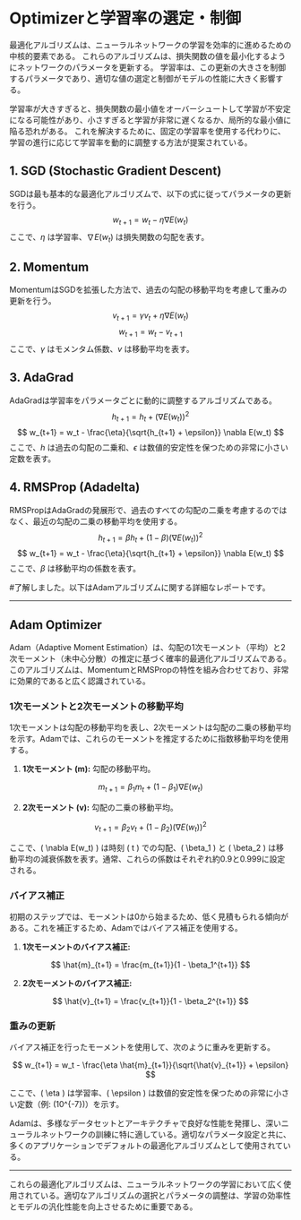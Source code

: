 # Optimizerと学習率の選定・制御

最適化アルゴリズムは、ニューラルネットワークの学習を効率的に進めるための中核的要素である。
これらのアルゴリズムは、損失関数の値を最小化するようにネットワークのパラメータを更新する。
学習率は、この更新の大きさを制御するパラメータであり、適切な値の選定と制御がモデルの性能に大きく影響する。

学習率が大きすぎると、損失関数の最小値をオーバーシュートして学習が不安定になる可能性があり、小さすぎると学習が非常に遅くなるか、局所的な最小値に陥る恐れがある。
これを解決するために、固定の学習率を使用する代わりに、学習の進行に応じて学習率を動的に調整する方法が提案されている。

## 1. SGD (Stochastic Gradient Descent)

SGDは最も基本的な最適化アルゴリズムで、以下の式に従ってパラメータの更新を行う。
$$
w_{t+1} = w_t - \eta \nabla E(w_t)
$$
ここで、$\eta$ は学習率、$\nabla E(w_t)$ は損失関数の勾配を表す。

## 2. Momentum

MomentumはSGDを拡張した方法で、過去の勾配の移動平均を考慮して重みの更新を行う。
$$
v_{t+1} = \gamma v_t + \eta \nabla E(w_t)
$$
$$
w_{t+1} = w_t - v_{t+1}
$$
ここで、$\gamma$ はモメンタム係数、$v$ は移動平均を表す。

## 3. AdaGrad

AdaGradは学習率をパラメータごとに動的に調整するアルゴリズムである。
$$
h_{t+1} = h_t + (\nabla E(w_t))^2
$$
$$
w_{t+1} = w_t - \frac{\eta}{\sqrt{h_{t+1} + \epsilon}} \nabla E(w_t)
$$
ここで、$h$ は過去の勾配の二乗和、$\epsilon$ は数値的安定性を保つための非常に小さい定数を表す。

## 4. RMSProp (Adadelta)

RMSPropはAdaGradの発展形で、過去のすべての勾配の二乗を考慮するのではなく、最近の勾配の二乗の移動平均を使用する。
$$
h_{t+1} = \beta h_t + (1-\beta) (\nabla E(w_t))^2
$$
$$
w_{t+1} = w_t - \frac{\eta}{\sqrt{h_{t+1} + \epsilon}} \nabla E(w_t)
$$
ここで、$\beta$ は移動平均の係数を表す。

#了解しました。以下はAdamアルゴリズムに関する詳細なレポートです。

---

## Adam Optimizer

Adam（Adaptive Moment Estimation）は、勾配の1次モーメント（平均）と2次モーメント（未中心分散）の推定に基づく確率的最適化アルゴリズムである。このアルゴリズムは、MomentumとRMSPropの特性を組み合わせており、非常に効果的であると広く認識されている。

### 1次モーメントと2次モーメントの移動平均

1次モーメントは勾配の移動平均を表し、2次モーメントは勾配の二乗の移動平均を示す。Adamでは、これらのモーメントを推定するために指数移動平均を使用する。

1. **1次モーメント (m):** 勾配の移動平均。  
   
$$
m_{t+1} = \beta_1 m_t + (1-\beta_1) \nabla E(w_t)
$$

2. **2次モーメント (v):** 勾配の二乗の移動平均。  

$$
v_{t+1} = \beta_2 v_t + (1-\beta_2) (\nabla E(w_t))^2
$$

ここで、\( \nabla E(w_t) \) は時刻 \( t \) での勾配、\( \beta_1 \) と \( \beta_2 \) は移動平均の減衰係数を表す。通常、これらの係数はそれぞれ約0.9と0.999に設定される。

### バイアス補正

初期のステップでは、モーメントは0から始まるため、低く見積もられる傾向がある。これを補正するため、Adamではバイアス補正を使用する。

1. **1次モーメントのバイアス補正:** 

$$
\hat{m}_{t+1} = \frac{m_{t+1}}{1 - \beta_1^{t+1}}
$$

2. **2次モーメントのバイアス補正:** 

$$
\hat{v}_{t+1} = \frac{v_{t+1}}{1 - \beta_2^{t+1}}
$$

### 重みの更新

バイアス補正を行ったモーメントを使用して、次のように重みを更新する。

$$
w_{t+1} = w_t - \frac{\eta \hat{m}_{t+1}}{\sqrt{\hat{v}_{t+1}} + \epsilon}
$$

ここで、\( \eta \) は学習率、\( \epsilon \) は数値的安定性を保つための非常に小さい定数（例: \(10^{-7}\)）を示す。


Adamは、多様なデータセットとアーキテクチャで良好な性能を発揮し、深いニューラルネットワークの訓練に特に適している。適切なパラメータ設定と共に、多くのアプリケーションでデフォルトの最適化アルゴリズムとして使用されている。

---

これらの最適化アルゴリズムは、ニューラルネットワークの学習において広く使用されている。適切なアルゴリズムの選択とパラメータの調整は、学習の効率性とモデルの汎化性能を向上させるために重要である。
